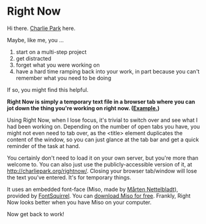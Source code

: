 # Right Now

Hi there. <a href="http://charliepark.org/">Charlie Park</a> here.

Maybe, like me, you ...

1. start on a multi-step project
2. get distracted
3. forget what you were working on
4. have a hard time ramping back into your work, in part because you can't remember what you need to be doing

If so, you might find this helpful.

**Right Now is simply a temporary text file in a browser tab where you can jot down the thing you're working on right now. (<a href="http://charliepark.org/rightnow/">Example.</a>)**

Using Right Now, when I lose focus, it's trivial to switch over and see what I had been working on. Depending on the number of open tabs you have, you might not even need to tab over, as the &lt;title> element duplicates the content of the window, so you can just glance at the tab bar and get a quick reminder of the task at hand.

You certainly don't need to load it on your own server, but you're more than welcome to. You can also just use the publicly-accessible version of it, at <a href="http://charliepark.org/rightnow/">http://charliepark.org/rightnow/</a>. Closing your browser tab/window will lose the text you've entered. It's for temporary things.

It uses an embedded font-face (Miso, made by <a href="http://omkrets.se/typografi/">Mårten Nettelbladt</a>), provided by <a href="http://www.fontsquirrel.com/">FontSquirrel</a>. You can <a href="http://www.fontsquirrel.com/fonts/Miso">download Miso for free</a>. Frankly, Right Now looks better when you have Miso on your computer.

Now get back to work!
